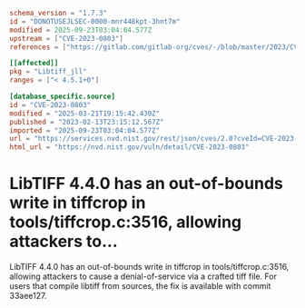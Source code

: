 ```toml
schema_version = "1.7.3"
id = "DONOTUSEJLSEC-0000-mnr448kpt-3hnt7m"
modified = 2025-09-23T03:04:04.577Z
upstream = ["CVE-2023-0803"]
references = ["https://gitlab.com/gitlab-org/cves/-/blob/master/2023/CVE-2023-0803.json", "https://gitlab.com/libtiff/libtiff/-/commit/33aee1275d9d1384791d2206776eb8152d397f00", "https://gitlab.com/libtiff/libtiff/-/issues/501", "https://lists.debian.org/debian-lts-announce/2023/02/msg00026.html", "https://security.gentoo.org/glsa/202305-31", "https://security.netapp.com/advisory/ntap-20230316-0002/", "https://www.debian.org/security/2023/dsa-5361", "https://gitlab.com/gitlab-org/cves/-/blob/master/2023/CVE-2023-0803.json", "https://gitlab.com/libtiff/libtiff/-/commit/33aee1275d9d1384791d2206776eb8152d397f00", "https://gitlab.com/libtiff/libtiff/-/issues/501", "https://lists.debian.org/debian-lts-announce/2023/02/msg00026.html", "https://security.gentoo.org/glsa/202305-31", "https://security.netapp.com/advisory/ntap-20230316-0002/", "https://www.debian.org/security/2023/dsa-5361"]

[[affected]]
pkg = "Libtiff_jll"
ranges = ["< 4.5.1+0"]

[database_specific.source]
id = "CVE-2023-0803"
modified = "2025-03-21T19:15:42.430Z"
published = "2023-02-13T23:15:12.567Z"
imported = "2025-09-23T03:04:04.577Z"
url = "https://services.nvd.nist.gov/rest/json/cves/2.0?cveId=CVE-2023-0803"
html_url = "https://nvd.nist.gov/vuln/detail/CVE-2023-0803"
```

# LibTIFF 4.4.0 has an out-of-bounds write in tiffcrop in tools/tiffcrop.c:3516, allowing attackers to...

LibTIFF 4.4.0 has an out-of-bounds write in tiffcrop in tools/tiffcrop.c:3516, allowing attackers to cause a denial-of-service via a crafted tiff file. For users that compile libtiff from sources, the fix is available with commit 33aee127.

